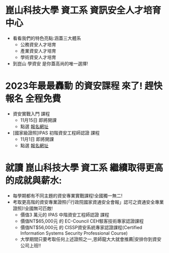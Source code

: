 # 崑山科技大學 資工系  資訊安全人才培育中心
- 看看我們的特色亮點:涵蓋三大體系
  - 公務資安人才培育
  - 產業資安人才培育
  - 學術資安人才培育
- 到崑山 學資安 是你蓋高尚的唯一選擇!

# 2023年最最轟動 的資安課程 來了!   趕快報名 全程免費
- 資安實戰入門 課程  
  - 11月15日 即將開課
  - 點選 [報名網址]() 
- [國家級證照]IPAS 初階資安工程師認證 課程  
  - 11月1日 即將開課
  - 點選 [報名網址]()

# 就讀 崑山科技大學 資工系 繼續取得更高的成就與薪水:
- 每學期都有不同主題的資安專業實戰課程!全國獨一無二!
- 考取更高階的資安專業證照(「行政院國家資通安全會報」認可之資通安全專業證照)!全國無可匹敵!
  - 價值3 萬元的 IPAS 中階資安工程師認證 課程
  - 價值NT$65,000元 的 EC-Council CEH駭客技術專家認證課程
  - 價值NT$56,000元 的 CISSP資安系統專家認證課程(Certified Information Systems Security Professional Course)
  - 大學期間只要考取任何上述證照之一,恩師龍大大就會推薦|安排你到資安公司上班!!
